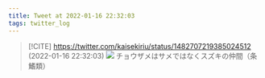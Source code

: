 ```yaml
---
title: Tweet at 2022-01-16 22:32:03
tags: twitter_log
---
```


> [!CITE] https://twitter.com/kaisekiriu/status/1482707219385024512 (2022-01-16 22:32:03)
> ![](https://twitter.com/kaisekiriu/status/1482707219385024512)
> チョウザメはサメではなくスズキの仲間（条鰭類）
